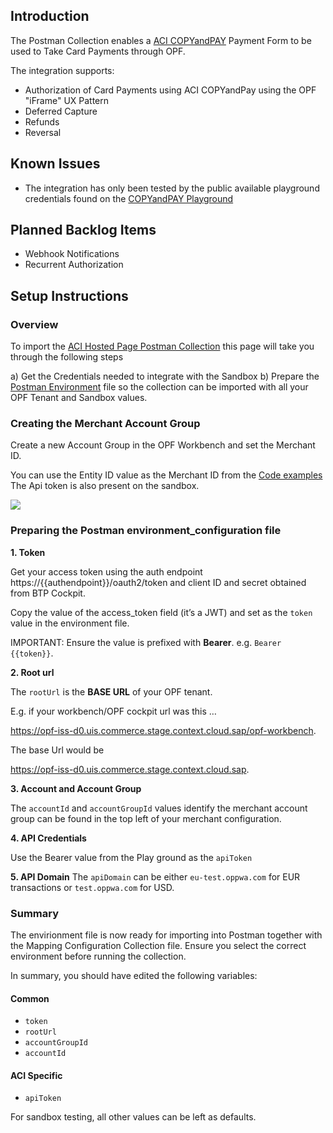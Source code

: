 ## Introduction

The Postman Collection enables a [ACI COPYandPAY](https://docs.aciworldwide.com/integrations/widget) Payment Form to be used to Take Card Payments through OPF. 

The integration supports:

* Authorization of Card Payments using ACI COPYandPay using the OPF "iFrame" UX Pattern
* Deferred Capture 
* Refunds
* Reversal

## Known Issues
* The integration has only been tested by the public available playground credentials found on the [COPYandPAY Playground](https://docs.aciworldwide.com/integrations/widget)

## Planned Backlog Items
* Webhook Notifications
* Recurrent Authorization


## Setup Instructions

### Overview
To import the [ACI Hosted Page Postman Collection](mapping_configuration.json) this page will take you through the following steps

a) Get the Credentials needed to integrate with the Sandbox
b) Prepare the [Postman Environment](environment_configuration.json) file so the collection can be imported with all your OPF Tenant and Sandbox values. 


### Creating the Merchant Account Group
Create a new Account Group in the OPF Workbench and set the Merchant ID.

You can use the Entity ID value as the Merchant ID from the [Code examples](https://docs.aciworldwide.com/integrations/widget) 
The Api token is also present on the sandbox.

![](/images/aci-playground-creds.png)


### Preparing the Postman environment_configuration file

**1. Token**

Get your access token using the auth endpoint https://{{authendpoint}}/oauth2/token and client ID and secret obtained from BTP Cockpit.

Copy the value of the access_token field (it’s a JWT) and set as the ``token`` value in the environment file.

IMPORTANT: Ensure the value is prefixed with **Bearer**. e.g. ``Bearer {{token}}``.

**2. Root url**

The ``rootUrl`` is the **BASE URL** of your OPF tenant.

E.g. if your workbench/OPF cockpit url was this …

<https://opf-iss-d0.uis.commerce.stage.context.cloud.sap/opf-workbench>.

The base Url would be

https://opf-iss-d0.uis.commerce.stage.context.cloud.sap.


**3. Account and Account Group**

The ``accountId`` and ``accountGroupId`` values identify the merchant account group can be found in the top left of your merchant configuration.

**4. API Credentials**

Use the Bearer value from the Play ground as the ``apiToken`` 

**5. API Domain**
The ``apiDomain`` can be either ``eu-test.oppwa.com`` for EUR transactions or ``test.oppwa.com`` for USD.

### Summary

The envirionment file is now ready for importing into Postman together with the Mapping Configuration Collection file. Ensure you select the correct environment before running the collection.

In summary, you should have edited the following variables: 

#### Common
- ``token``
- ``rootUrl``
- ``accountGroupId``
- ``accountId``

#### ACI Specific
- ``apiToken``
  
For sandbox testing, all other values can be left as defaults.  
